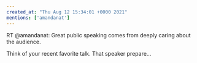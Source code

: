 ```yaml
---
created_at: "Thu Aug 12 15:34:01 +0000 2021"
mentions: ['amandanat']
---
```


RT @amandanat: Great public speaking comes from deeply caring about the audience.

Think of your recent favorite talk. That speaker prepare…